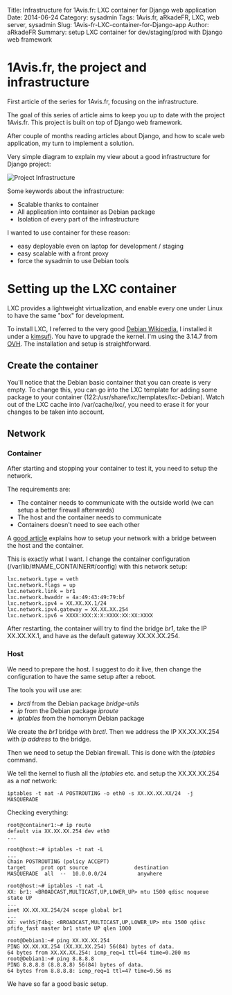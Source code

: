 Title: Infrastructure for 1Avis.fr: LXC container for Django web application
Date: 2014-06-24
Category: sysadmin
Tags: 1Avis.fr, aRkadeFR, LXC, web server, sysadmin
Slug: 1Avis-fr-LXC-container-for-Django-app
Author: aRkadeFR
Summary: setup LXC container for dev/staging/prod with Django web framework


# 1Avis.fr, the project and infrastructure

First article of the series for 1Avis.fr, focusing on the infrastructure.

The goal of this series of article aims to keep you up to date with the project
1Avis.fr. This project is built on top of Django web framework.

After couple of months reading articles about Django, and how to scale web
application, my turn to implement a solution.

Very simple diagram to explain my view about a good infrastructure for Django
project:

![Project Infrastructure](/images/Infrastructure.png)

Some keywords about the infrastructure:

* Scalable thanks to container
* All application into container as Debian package
* Isolation of every part of the infrastructure

I wanted to use container for these reason:

* easy deployable even on laptop for development / staging
* easy scalable with a front proxy
* force the sysadmin to use Debian tools

# Setting up the LXC container

LXC provides a lightweight virtualization, and enable every one under Linux to
have the same "box" for development.

To install LXC, I referred to the very good [Debian Wikipedia.](https://wiki.Debian.org/LXC)
I installed it under a [kimsufi](https://www.kimsufi.com/fr/index.xml). You
have to upgrade the kernel. I'm using the 3.14.7 from [OVH](ftp://ftp.ovh.net/made-in-ovh/bzImage/).
The installation and setup is straightforward.

## Create the container

You'll notice that the Debian basic container that you can create is very empty.
To change this, you can go into the LXC template for adding some package to your
container (122:/usr/share/lxc/templates/lxc-Debian). Watch out of the LXC cache
into /var/cache/lxc/, you need to erase it for your changes to be taken into
account.

## Network

### Container
After starting and stopping your container to test it, you need to setup the
network.

The requirements are:

* The container needs to communicate with the outside world (we can setup a
  better firewall afterwards)
* The host and the container needs to communicate
* Containers doesn't need to see each other

A [good article](http://l3net.wordpress.com/2013/11/03/Debian-virtualization-lxc-debootstrap-filesystem/)
explains how to setup your network with a bridge between the host and the
container.

This is exactly what I want. I change the container configuration
(/var/lib/#NAME\_CONTAINER#/config) with this network setup:

	lxc.network.type = veth
	lxc.network.flags = up
	lxc.network.link = br1
	lxc.network.hwaddr = 4a:49:43:49:79:bf
	lxc.network.ipv4 = XX.XX.XX.1/24
	lxc.network.ipv4.gateway = XX.XX.XX.254
	lxc.network.ipv6 = XXXX:XXX:X:X:XXXX:XX:XX:XXXX

After restarting, the container will try to find the bridge _br1_, take the IP
XX.XX.XX.1, and have as the default gateway XX.XX.XX.254.

### Host

We need to prepare the host. I suggest to do it live, then change the
configuration to have the same setup after a reboot.

The tools you will use are:

* _brctl_ from the Debian package _bridge-utils_
* _ip_ from the Debian package _iproute_
* _iptables_ from the homonym Debian package

We create the _br1_ bridge with _brctl_. Then we address the IP XX.XX.XX.254 with _ip
address_ to the bridge.

Then we need to setup the Debian firewall. This is done with the _iptables_
command.

We tell the kernel to flush all the _iptables_ etc. and setup the XX.XX.XX.254 as a
_nat_ network:

	iptables -t nat -A POSTROUTING -o eth0 -s XX.XX.XX.XX/24  -j MASQUERADE

Checking everything:

	root@container1:~# ip route
	default via XX.XX.XX.254 dev eth0 
	...

	root@host:~# iptables -t nat -L
	...
	Chain POSTROUTING (policy ACCEPT)
	target     prot opt source               destination         
	MASQUERADE  all  --  10.0.0.0/24          anywhere  

	root@host:~# iptables -t nat -L
	XX: br1: <BROADCAST,MULTICAST,UP,LOWER_UP> mtu 1500 qdisc noqueue state UP 
	...
    inet XX.XX.XX.254/24 scope global br1
	...
	XX: vethSjT4bq: <BROADCAST,MULTICAST,UP,LOWER_UP> mtu 1500 qdisc pfifo_fast master br1 state UP qlen 1000

	root@Debian1:~# ping XX.XX.XX.254
	PING XX.XX.XX.254 (XX.XX.XX.254) 56(84) bytes of data.
	64 bytes from XX.XX.XX.254: icmp_req=1 ttl=64 time=0.200 ms
	root@Debian1:~# ping 8.8.8.8
	PING 8.8.8.8 (8.8.8.8) 56(84) bytes of data.
	64 bytes from 8.8.8.8: icmp_req=1 ttl=47 time=9.56 ms

We have so far a good basic setup.


